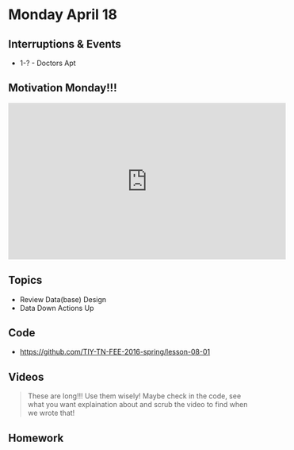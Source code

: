 # Monday April 18

## Interruptions & Events

* 1-? - Doctors Apt

## Motivation Monday!!!

<iframe width="560" height="315" src="https://www.youtube.com/embed/i5MDnkV8DZA" frameborder="0" allowfullscreen></iframe>

## Topics

- Review Data(base) Design
- Data Down Actions Up

## Code

* https://github.com/TIY-TN-FEE-2016-spring/lesson-08-01

## Videos

> These are long!!! Use them wisely! Maybe check in the code, see what you want explaination about and scrub the video to find when we wrote that!


## Homework

